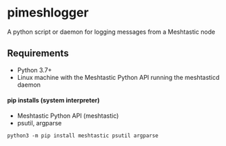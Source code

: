 # pimeshlogger

A python script or daemon for logging messages from a Meshtastic node

## Requirements

- Python 3.7+
- Linux machine with the Meshtastic Python API running the meshtasticd daemon
#### pip installs (system interpreter)
- Meshtastic Python API (meshtastic)
- psutil, argparse

```
python3 -m pip install meshtastic psutil argparse
```

